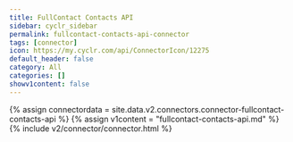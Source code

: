 ```yaml
---
title: FullContact Contacts API
sidebar: cyclr_sidebar
permalink: fullcontact-contacts-api-connector
tags: [connector]
icon: https://my.cyclr.com/api/ConnectorIcon/12275
default_header: false
category: All
categories: []
showv1content: false
---
```

{% assign connectordata = site.data.v2.connectors.connector-fullcontact-contacts-api %}
{% assign v1content = "fullcontact-contacts-api.md" %}
{% include v2/connector/connector.html %}	